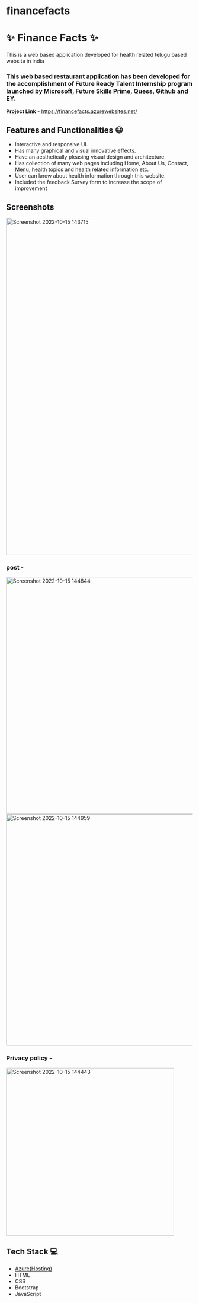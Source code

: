 # financefacts

# ✨ Finance Facts  ✨

This is a web based application developed for health related telugu based website in india

### This web based restaurant application has been developed for the accomplishment of Future Ready Talent Internship program launched by Microsoft, Future Skills Prime, Quess, Github and EY.


**Project Link** - https://financefacts.azurewebsites.net/


## Features and Functionalities 😃

- Interactive and responsive UI.
- Has many graphical and visual innovative effects.
- Have an aesthetically pleasing visual design and architecture.
- Has collection of many web pages including Home, About Us, Contact, Menu, health topics and health related information etc.
- User can know about health information through this website.
- Included the feedback Survey form to increase the scope of improvement 

## Screenshots


<img width="911" alt="Screenshot 2022-10-15 143715" src="https://user-images.githubusercontent.com/80587899/195978634-2de6f0d4-084d-41ab-bfff-80f39fff6dcd.png">


   

### post -

<img width="641" alt="Screenshot 2022-10-15 144844" src="https://user-images.githubusercontent.com/80587899/195979002-ec9d1d9b-35f5-4e6f-8efb-62942d3c02ac.png">


<img width="626" alt="Screenshot 2022-10-15 144959" src="https://user-images.githubusercontent.com/80587899/195979050-9d0c6eb5-d8e4-41e1-a6b5-f79934fe35f5.png">




### Privacy policy -


<img width="453" alt="Screenshot 2022-10-15 144443" src="https://user-images.githubusercontent.com/80587899/195978866-bf2ea976-eb32-44d5-948f-62dbb47bd389.png">



## Tech Stack 💻

- [Azure(Hosting)](https://azure.microsoft.com/en-in/features/azure-portal/)
- HTML
- CSS
- Bootstrap
- JavaScript
